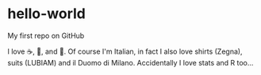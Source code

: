 hello-world
===========

My first repo on GitHub

I love :coffee:, :pizza:, and :dancer:. Of course I'm Italian, in fact I also love shirts (Zegna), suits (LUBIAM) and il Duomo di Milano.
Accidentally I love stats and R too...
